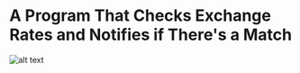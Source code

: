 # A Program That Checks Exchange Rates and Notifies if There's a Match

![alt text](/Screen%Shot%2019-07-24%at%11.51.38%PM.png)